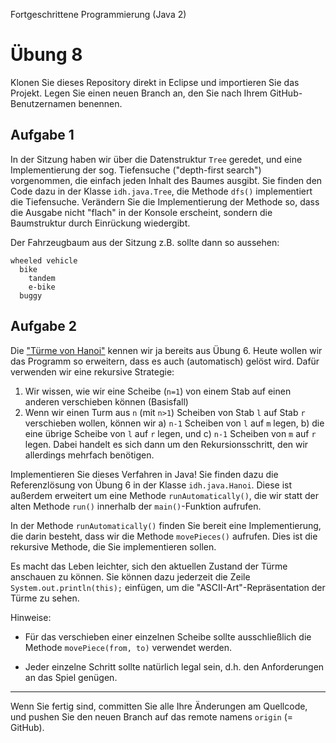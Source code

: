 Fortgeschrittene Programmierung (Java 2)

# Übung 8


Klonen Sie dieses Repository direkt in Eclipse und importieren Sie das Projekt. Legen Sie einen neuen Branch an, den Sie nach Ihrem GitHub-Benutzernamen benennen.

## Aufgabe 1

In der Sitzung haben wir über die Datenstruktur `Tree` geredet, und eine Implementierung der sog. Tiefensuche ("depth-first search") vorgenommen, die einfach jeden Inhalt des Baumes ausgibt. Sie finden den Code dazu in der Klasse `idh.java.Tree`, die Methode `dfs()` implementiert die Tiefensuche. Verändern Sie die Implementierung der Methode so, dass die Ausgabe nicht "flach" in der Konsole erscheint, sondern die Baumstruktur durch Einrückung wiedergibt.

Der Fahrzeugbaum aus der Sitzung z.B. sollte dann so aussehen:

```
wheeled vehicle
  bike
    tandem
    e-bike
  buggy
```

## Aufgabe 2

Die ["Türme von Hanoi"](https://de.wikipedia.org/wiki/Türme_von_Hanoi) kennen wir ja bereits aus Übung 6. Heute wollen wir das Programm so erweitern, dass es auch (automatisch) gelöst wird. Dafür verwenden wir eine rekursive Strategie:

1. Wir wissen, wie wir eine Scheibe (`n=1`) von einem Stab auf einen anderen verschieben können (Basisfall)
2. Wenn wir einen Turm aus `n` (mit `n>1`) Scheiben von Stab `l` auf Stab `r` verschieben wollen, können wir a) `n-1` Scheiben von `l` auf `m` legen, b) die eine übrige Scheibe von `l` auf `r` legen, und c) `n-1` Scheiben von `m` auf `r` legen. Dabei handelt es sich dann um den Rekursionsschritt, den wir allerdings mehrfach benötigen.

Implementieren Sie dieses Verfahren in Java! Sie finden dazu die Referenzlösung von Übung 6 in der Klasse `idh.java.Hanoi`. Diese ist außerdem erweitert um eine Methode `runAutomatically()`, die wir statt der alten Methode `run()` innerhalb der `main()`-Funktion aufrufen.

In der Methode `runAutomatically()` finden Sie bereit eine Implementierung, die darin besteht, dass wir die Methode `movePieces()` aufrufen. Dies ist die rekursive Methode, die Sie implementieren sollen. 

Es macht das Leben leichter, sich den aktuellen Zustand der Türme anschauen zu können. Sie können dazu jederzeit die Zeile `System.out.println(this);` einfügen, um die "ASCII-Art"-Repräsentation der Türme zu sehen.

Hinweise:

- Für das verschieben einer einzelnen Scheibe sollte ausschließlich die Methode `movePiece(from, to)` verwendet werden. 

- Jeder einzelne Schritt sollte natürlich legal sein, d.h. den Anforderungen an das Spiel genügen.




----

Wenn Sie fertig sind, committen Sie alle Ihre Änderungen am Quellcode, und pushen Sie den neuen Branch auf das remote namens `origin` (= GitHub). 
